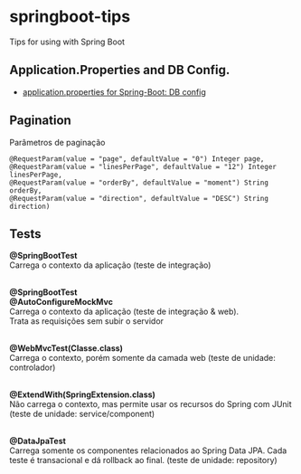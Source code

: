 # springboot-tips
Tips for using with Spring Boot

## Application.Properties and DB Config.
- [application.properties for Spring-Boot: DB config](https://github.com/carlosjunior1983/application.properties)


## Pagination

Parâmetros de paginação
```
@RequestParam(value = "page", defaultValue = "0") Integer page,
@RequestParam(value = "linesPerPage", defaultValue = "12") Integer linesPerPage,
@RequestParam(value = "orderBy", defaultValue = "moment") String orderBy,
@RequestParam(value = "direction", defaultValue = "DESC") String direction)

```


## Tests 

<strong>@SpringBootTest</strong><br>
Carrega o contexto da aplicação (teste de integração)<br><br>

<strong>@SpringBootTest<br>
@AutoConfigureMockMvc</strong><br>
Carrega o contexto da aplicação (teste de integração & web). <br>
Trata as requisições sem subir o servidor<br><br>

<strong>@WebMvcTest(Classe.class)</strong><br>
Carrega o contexto, porém somente da camada web (teste de unidade: controlador)<br><br>

<strong>@ExtendWith(SpringExtension.class)</strong><br>
Não carrega o contexto, mas permite usar os recursos do Spring com JUnit (teste de unidade: service/component)<br><br>

<strong>@DataJpaTest</strong><br>
Carrega somente os componentes relacionados ao Spring Data JPA. Cada teste é transacional e dá rollback ao final. (teste de unidade: repository)<br><br>
